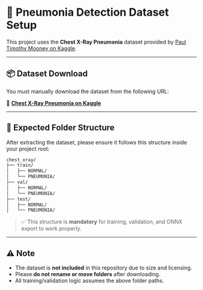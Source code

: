 # 📁 Pneumonia Detection Dataset Setup

This project uses the **Chest X-Ray Pneumonia** dataset provided by [Paul Timothy Mooney on Kaggle](https://www.kaggle.com/datasets/paultimothymooney/chest-xray-pneumonia).

---

## 📦 Dataset Download

You must manually download the dataset from the following URL:

🔗 **[Chest X-Ray Pneumonia on Kaggle](https://www.kaggle.com/datasets/paultimothymooney/chest-xray-pneumonia)**

---

## 📁 Expected Folder Structure

After extracting the dataset, please ensure it follows this structure inside your project root:

```bash
chest_xray/
├── train/
│   ├── NORMAL/
│   └── PNEUMONIA/
├── val/
│   ├── NORMAL/
│   └── PNEUMONIA/
├── test/
│   ├── NORMAL/
│   └── PNEUMONIA/
```

> ✅ This structure is **mandatory** for training, validation, and ONNX export to work properly.

---

## ⚠️ Note

- The dataset is **not included** in this repository due to size and licensing.
- Please **do not rename or move folders** after downloading.
- All training/validation logic assumes the above folder paths.
